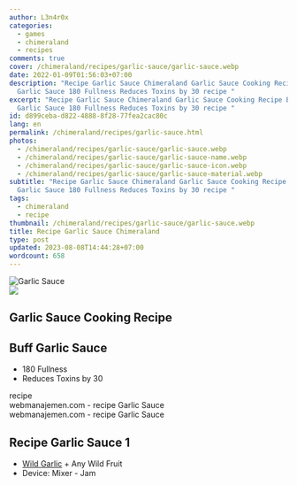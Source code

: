 ```yaml
---
author: L3n4r0x
categories:
  - games
  - chimeraland
  - recipes
comments: true
cover: /chimeraland/recipes/garlic-sauce/garlic-sauce.webp
date: 2022-01-09T01:56:03+07:00
description: "Recipe Garlic Sauce Chimeraland Garlic Sauce Cooking Recipe Buff
  Garlic Sauce 180 Fullness Reduces Toxins by 30 recipe "
excerpt: "Recipe Garlic Sauce Chimeraland Garlic Sauce Cooking Recipe Buff
  Garlic Sauce 180 Fullness Reduces Toxins by 30 recipe "
id: d899ceba-d822-4888-8f28-77fea2cac80c
lang: en
permalink: /chimeraland/recipes/garlic-sauce.html
photos:
  - /chimeraland/recipes/garlic-sauce/garlic-sauce.webp
  - /chimeraland/recipes/garlic-sauce/garlic-sauce-name.webp
  - /chimeraland/recipes/garlic-sauce/garlic-sauce-icon.webp
  - /chimeraland/recipes/garlic-sauce/garlic-sauce-material.webp
subtitle: "Recipe Garlic Sauce Chimeraland Garlic Sauce Cooking Recipe Buff
  Garlic Sauce 180 Fullness Reduces Toxins by 30 recipe "
tags:
  - chimeraland
  - recipe
thumbnail: /chimeraland/recipes/garlic-sauce/garlic-sauce.webp
title: Recipe Garlic Sauce Chimeraland
type: post
updated: 2023-08-08T14:44:28+07:00
wordcount: 658
---
```


<link
  rel="stylesheet"
  href="https://rawcdn.githack.com/dimaslanjaka/Web-Manajemen/870a349/css/bootstrap-5-3-0-alpha3-wrapper.css"
/>
<section id="bootstrap-wrapper">
  <div data-bs-theme="dark">
    <div class="card mb-2">
      <div class="card-body">
        <div class="row g-0">
          <div class="col-sm-4 position-relative mb-2">
            <img
              src="https://www.webmanajemen.com/chimeraland/recipes/garlic-sauce/garlic-sauce-material.webp"
              class="card-img fit-cover w-100 h-100"
              alt="Garlic Sauce"
              data-fancybox="true"
            />
          </div>
          <div class="col-sm-8 mb-2">
            <div class="card-body">
              <div class="d-flex flex-row align-items-center mb-3">
                <img
                  class="d-inline-block me-2"
                  src="https://www.webmanajemen.com/chimeraland/recipes/garlic-sauce/garlic-sauce-icon.webp"
                  width="auto"
                  height="auto"
                  style="vertical-align: middle"
                />
                <h2 class="fs-5">Garlic Sauce Cooking Recipe</h2>
              </div>
              <h2 class="card-title fs-5">Buff Garlic Sauce</h2>
              <div class="card-text">
                <ul>
                  <li>180 Fullness</li>
                  <li>Reduces Toxins by 30</li>
                </ul>
              </div>
              <span class="badge rounded-pill">recipe</span>
            </div>
            <div class="card-footer text-end text-muted mt-auto">
              webmanajemen.com - recipe Garlic Sauce
            </div>
          </div>
        </div>
      </div>
      <div class="card-footer text-end text-muted">
        webmanajemen.com - recipe Garlic Sauce
      </div>
    </div>
    <div class="row mb-2">
      <div class="col-12 col-lg-6 recipe-item mb-2">
        <div class="card">
          <div class="card-body">
            <h2 class="card-title fs-5">Recipe Garlic Sauce 1</h2>
            <div class="card-text">
              <ul>
                <li>
                  <a
                    class="text-decoration-none text-primary"
                    href="/chimeraland/materials/wild-garlic.html"
                    >Wild Garlic</a
                  ><span> + </span>Any Wild Fruit
                </li>
                <li>Device: Mixer - Jam</li>
              </ul>
            </div>
          </div>
        </div>
      </div>
    </div>
  </div>
</section>